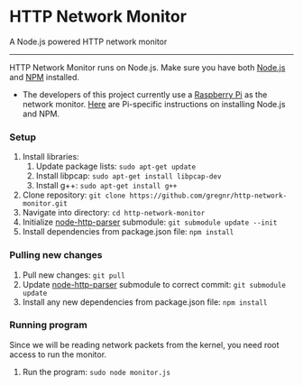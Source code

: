 # HTTP Network Monitor
A Node.js powered HTTP network monitor

-----
HTTP Network Monitor runs on Node.js. Make sure you have both [Node.js](https://nodejs.org/) and [NPM](https://www.npmjs.com/) installed.

- The developers of this project currently use a [Raspberry Pi](https://www.raspberrypi.org/) as the network monitor. [Here](http://joshondesign.com/2013/10/23/noderpi) are Pi-specific instructions on installing Node.js and NPM.

### Setup
1. Install libraries:
    1. Update package lists: `sudo apt-get update`
    2. Install libpcap: `sudo apt-get install libpcap-dev`
    3. Install g++: `sudo apt-get install g++`
2. Clone repository: `git clone https://github.com/gregnr/http-network-monitor.git`
3. Navigate into directory: `cd http-network-monitor`
4. Initialize [node-http-parser](https://github.com/gregnr/node-http-parser) submodule: `git submodule update --init`
5. Install dependencies from package.json file: `npm install`

### Pulling new changes
1. Pull new changes: `git pull`
2. Update [node-http-parser](https://github.com/gregnr/node-http-parser) submodule to correct commit: `git submodule update`
3. Install any new dependencies from package.json file: `npm install`

### Running program
Since we will be reading network packets from the kernel, you need root access to run the monitor.

1. Run the program: `sudo node monitor.js`
